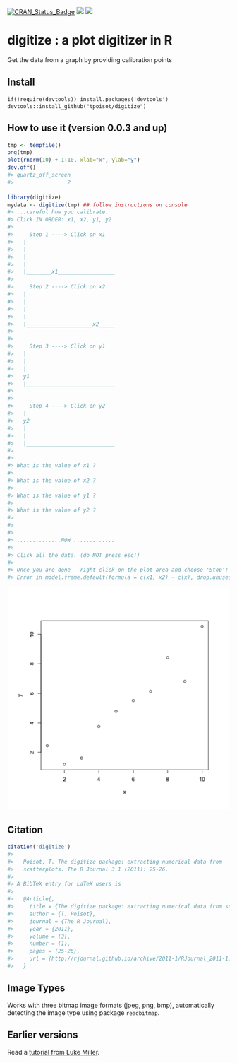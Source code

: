
<!-- README.md is generated from README.Rmd. Please edit that file -->

[![CRAN_Status_Badge](http://www.r-pkg.org/badges/version/digitize)](http://cran.r-project.org/package=digitize)
![](http://cranlogs.r-pkg.org/badges/digitize?color=yellow)
![](http://cranlogs.r-pkg.org/badges/grand-total/digitize?color=yellowgreen)


digitize : a plot digitizer in R
===============

Get the data from a graph by providing calibration points

## Install

```
if(!require(devtools)) install.packages('devtools')
devtools::install_github("tpoisot/digitize")
```

## How to use it (version 0.0.3 and up)


```r
tmp <- tempfile()
png(tmp)
plot(rnorm(10) + 1:10, xlab="x", ylab="y")
dev.off()
#> quartz_off_screen 
#>                 2

library(digitize)
mydata <- digitize(tmp) ## follow instructions on console
#> ...careful how you calibrate.
#> Click IN ORDER: x1, x2, y1, y2
#> 
#>     Step 1 ----> Click on x1
#>   |
#>   |
#>   |
#>   |
#>   |________x1__________________
#>    
#>     Step 2 ----> Click on x2
#>   |
#>   |
#>   |
#>   |
#>   |_____________________x2_____
#>   
#>  
#>     Step 3 ----> Click on y1
#>   |
#>   |
#>   |
#>   y1
#>   |____________________________
#>   
#>  
#>     Step 4 ----> Click on y2
#>   |
#>   y2
#>   |
#>   |
#>   |____________________________
#>   
#> 
#> What is the value of x1 ?
#> 
#> What is the value of x2 ?
#> 
#> What is the value of y1 ?
#> 
#> What is the value of y2 ?
#> 
#> 
#> 
#> ..............NOW .............
#> 
#> Click all the data. (do NOT press esc!)
#> 
#> Once you are done - right click on the plot area and choose 'Stop'!
#> Error in model.frame.default(formula = c(x1, x2) ~ c(x), drop.unused.levels = TRUE): invalid type (NULL) for variable 'c(x)'
```

![plot of chunk example](README-example-1.png)

## Citation


```r
citation('digitize')
#> 
#>   Poisot, T. The digitize package: extracting numerical data from
#>   scatterplots. The R Journal 3.1 (2011): 25-26.
#> 
#> A BibTeX entry for LaTeX users is
#> 
#>   @Article{,
#>     title = {The digitize package: extracting numerical data from scatterplots},
#>     author = {T. Poisot},
#>     journal = {The R Journal},
#>     year = {2011},
#>     volume = {3},
#>     number = {1},
#>     pages = {25-26},
#>     url = {http://rjournal.github.io/archive/2011-1/RJournal_2011-1.pdf#page=25},
#>   }
```

## Image Types


Works with three bitmap image formats (jpeg, png, bmp), automatically detecting
the image type using package `readbitmap`.

## Earlier versions

Read a [tutorial from Luke Miller](http://lukemiller.org/index.php/2011/06/digitizing-data-from-old-plots-using-digitize/).

